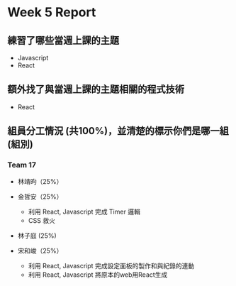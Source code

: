 # Week 5 Report
## 練習了哪些當週上課的主題
- Javascript
- React
## 額外找了與當週上課的主題相關的程式技術
- React
## 組員分工情況 (共100%)，並清楚的標示你們是哪一組 (組別)
### Team 17
- 林靖昀（25%）

- 金哲安（25%）
    - 利用 React, Javascript 完成 Timer 邏輯
    - CSS 救火
- 林子庭 (25%)

- 宋和峻（25%）
    - 利用 React, Javascript 完成設定面板的製作和與紀錄的連動
    - 利用 React, Javascript 將原本的web用React生成